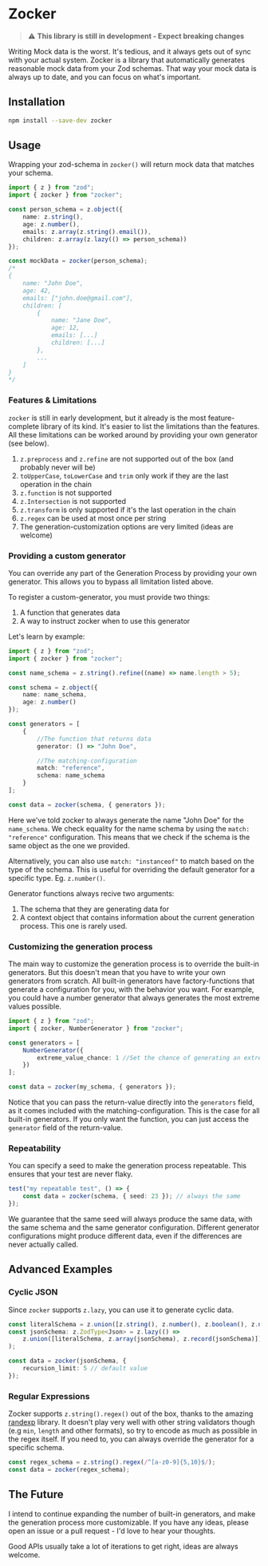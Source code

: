 # Zocker

> :warning: **This library is still in development - Expect breaking changes**

Writing Mock data is the worst. It's tedious, and it always gets out of sync with your actual system.
Zocker is a library that automatically generates reasonable mock data from your Zod schemas. That way your mock data is always up to date, and you can focus on what's important.

## Installation

```bash
npm install --save-dev zocker
```

## Usage

Wrapping your zod-schema in `zocker()` will return mock data that matches your schema.

```typescript
import { z } from "zod";
import { zocker } from "zocker";

const person_schema = z.object({
	name: z.string(),
	age: z.number(),
	emails: z.array(z.string().email()),
	children: z.array(z.lazy(() => person_schema))
});

const mockData = zocker(person_schema);
/*
{
	name: "John Doe",
	age: 42,
	emails: ["john.doe@gmail.com"],
	children: [
		{
			name: "Jane Doe",
			age: 12,
			emails: [...]
			children: [...]
		},
		...
	]
}
*/
```

### Features & Limitations
`zocker` is still in early development, but it already is the most feature-complete library of its kind. It's easier to list the limitations than the features. All these limitations can be worked around by providing your own generator (see below).

1. `z.preprocess` and `z.refine` are not supported out of the box (and probably never will be)
2. `toUpperCase`, `toLowerCase` and `trim` only work if they are the last operation in the chain
3. `z.function` is not supported
4. `z.Intersection` is not supported
4. `z.transform` is only supported if it's the last operation in the chain
5. `z.regex` can be used at most once per string
6. The generation-customization options are very limited (ideas are welcome)

### Providing a custom generator

You can override any part of the Generation Process by providing your own generator. This allows you to bypass all limitation listed above.

To register a custom-generator, you must provide two things:

1. A function that generates data
2. A way to instruct zocker when to use this generator

Let's learn by example:

```typescript
import { z } from "zod";
import { zocker } from "zocker";

const name_schema = z.string().refine((name) => name.length > 5);

const schema = z.object({
	name: name_schema,
	age: z.number()
});

const generators = [
	{
		//The function that returns data
		generator: () => "John Doe", 

		//The matching-configuration
		match: "reference",	
		schema: name_schema
	}
];

const data = zocker(schema, { generators });
```
Here we've told zocker to always generate the name "John Doe" for the `name_schema`. We check equality for the name schema by using the `match: "reference"` configuration. This means that we check if the schema is the same object as the one we provided. 

Alternatively, you can also use `match: "instanceof"` to match based on the type of the schema. This is useful for overriding the default generator for a specific type. Eg. `z.number()`.

Generator functions always recive two arguments:

1. The schema that they are generating data for
2. A context object that contains information about the current generation process. This one is rarely used.

### Customizing the generation process

The main way to customize the generation process is to override the built-in generators. But this doesn't mean that you have to write your own generators from scratch. All built-in generators have factory-functions that generate a configuration for you, with the behavior you want. For example, you could have a number generator that always generates the most extreme values possible.

```typescript
import { z } from "zod";
import { zocker, NumberGenerator } from "zocker";

const generators = [
	NumberGenerator({
		extreme_value_chance: 1 //Set the chance of generating an extreme value to 100%
	})
];

const data = zocker(my_schema, { generators });
```

Notice that you can pass the return-value directly into the `generators` field, as it comes included with the matching-configuration. This is the case for all built-in generators. If you only want the function, you can just access the `generator` field of the return-value.

### Repeatability

You can specify a seed to make the generation process repeatable. This ensures that your test are never flaky.

```typescript
test("my repeatable test", () => {
	const data = zocker(schema, { seed: 23 }); // always the same
});
```

We guarantee that the same seed will always produce the same data, with the same schema and the same generator configuration. Different generator configurations might produce different data, even if the differences are never actually called.

## Advanced Examples

### Cyclic JSON

Since `zocker` supports `z.lazy`, you can use it to generate cyclic data.

```typescript
const literalSchema = z.union([z.string(), z.number(), z.boolean(), z.null()]);
const jsonSchema: z.ZodType<Json> = z.lazy(() =>
	z.union([literalSchema, z.array(jsonSchema), z.record(jsonSchema)])
);

const data = zocker(jsonSchema, {
	recursion_limit: 5 // default value
});
```

### Regular Expressions

Zocker supports `z.string().regex()` out of the box, thanks to the amazing [randexp](https://npmjs.com/package/randexp) library. It doesn't play very well with other string validators though (e.g `min`, `length` and other formats), so try to encode as much as possible in the regex itself. If you need to, you can always override the generator for a specific schema.

```typescript
const regex_schema = z.string().regex(/^[a-z0-9]{5,10}$/);
const data = zocker(regex_schema);
```


## The Future
I intend to continue expanding the number of built-in generators, and make the generation process more customizable. If you have any ideas, please open an issue or a pull request - I'd love to hear your thoughts. 

Good APIs usually take a lot of iterations to get right, ideas are always welcome.